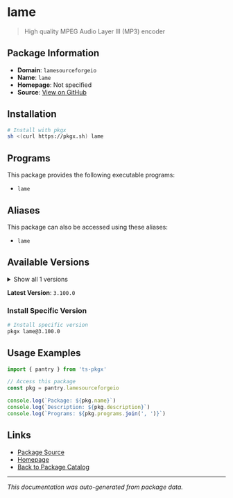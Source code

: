 # lame

> High quality MPEG Audio Layer III (MP3) encoder

## Package Information

- **Domain**: `lamesourceforgeio`
- **Name**: `lame`
- **Homepage**: Not specified
- **Source**: [View on GitHub](https://github.com/pkgxdev/pantry/tree/main/projects/lame.sourceforge.io/package.yml)

## Installation

```bash
# Install with pkgx
sh <(curl https://pkgx.sh) lame
```

## Programs

This package provides the following executable programs:

- `lame`

## Aliases

This package can also be accessed using these aliases:

- `lame`

## Available Versions

<details>
<summary>Show all 1 versions</summary>

- `3.100.0`

</details>

**Latest Version**: `3.100.0`

### Install Specific Version

```bash
# Install specific version
pkgx lame@3.100.0
```

## Usage Examples

```typescript
import { pantry } from 'ts-pkgx'

// Access this package
const pkg = pantry.lamesourceforgeio

console.log(`Package: ${pkg.name}`)
console.log(`Description: ${pkg.description}`)
console.log(`Programs: ${pkg.programs.join(', ')}`)
```

## Links

- [Package Source](https://github.com/pkgxdev/pantry/tree/main/projects/lame.sourceforge.io/package.yml)
- [Homepage](#)
- [Back to Package Catalog](../package-catalog.md)

---

*This documentation was auto-generated from package data.*
